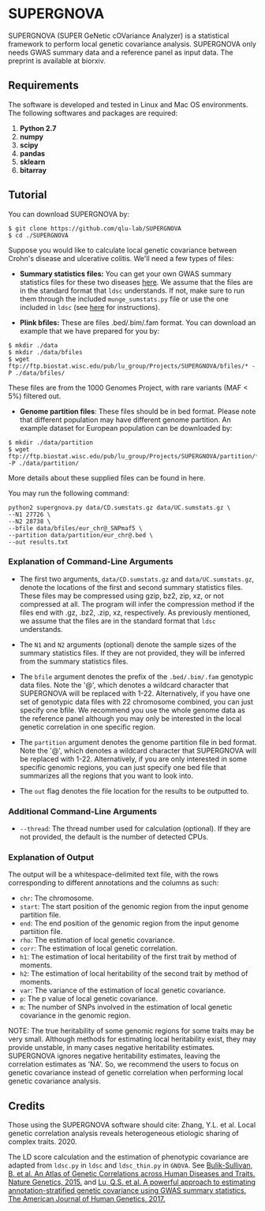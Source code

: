 # SUPERGNOVA

SUPERGNOVA (SUPER GeNetic cOVariance Analyzer) is a statistical framework to perform local genetic covariance analysis. SUPERGNOVA only needs GWAS summary data and a reference panel as input data. The preprint is available at biorxiv.

## Requirements

The software is developed and tested in Linux and Mac OS environments. The following softwares and packages are required:

1. **Python 2.7**
2. **numpy**
3. **scipy**
4. **pandas**
5. **sklearn**
6. **bitarray**

## Tutorial

You can download SUPERGNOVA by:

```
$ git clone https://github.com/qlu-lab/SUPERGNOVA
$ cd ./SUPERGNOVA
```

Suppose you would like to calculate local genetic covariance between  Crohn's disease and ulcerative colitis. We'll need a few types of files:

- **Summary statistics files:** You can get your own GWAS summary statistics files for these two diseases [here](https://www.ibdgenetics.org). We assume that the files are in the standard format that ``ldsc`` understands. If not, make sure to run them through the included ``munge_sumstats.py`` file or use the one included in ``ldsc`` (see [here](https://github.com/bulik/ldsc/wiki/Heritability-and-Genetic-Correlation#reformatting-summary-statistics) for instructions).

- **Plink bfiles:** These are files .bed/.bim/.fam format. You can download an example that we have prepared for you by:
```
$ mkdir ./data
$ mkdir ./data/bfiles
$ wget ftp://ftp.biostat.wisc.edu/pub/lu_group/Projects/SUPERGNOVA/bfiles/* -P ./data/bfiles/
``` 
These files are from the 1000 Genomes Project, with rare variants (MAF < 5\%) filtered out.

- **Genome partition files**: These files should be in bed format. Please note that different population may have different genome partition. An example dataset for European population can be downloaded by:
```
$ mkdir ./data/partition
$ wget ftp://ftp.biostat.wisc.edu/pub/lu_group/Projects/SUPERGNOVA/partition/* -P ./data/partition/
```

More details about these supplied files can be found in here.

You may run the following command:

```
python2 supergnova.py data/CD.sumstats.gz data/UC.sumstats.gz \
--N1 27726 \
--N2 28738 \
--bfile data/bfiles/eur_chr@_SNPmaf5 \
--partition data/partition/eur_chr@.bed \
--out results.txt
```
### Explanation of Command-Line Arguments

- The first two arguments, `data/CD.sumstats.gz` and `data/UC.sumstats.gz`, denote the locations of the first and second summary statistics files. These files may be compressed using gzip, bz2, zip, xz, or not compressed at all. The program will infer the compression method if the files end with .gz, .bz2, .zip, xz, respectively. As previously mentioned, we assume that the files are in the standard format that `ldsc` understands.

- The `N1` and `N2` arguments (optional) denote the sample sizes of the summary statistics files. If they are not provided, they will be inferred from the summary statistics files.

- The `bfile` argument denotes the prefix of the `.bed/.bim/.fam` genotypic data files. Note the '@', which denotes a wildcard character that SUPERGNOVA will be replaced with 1-22. Alternatively, if you have one set of genotypic data files with 22 chromosome combined, you can just specify one bfile. We recommend you use the whole genome data as the reference panel although you may only be interested in the local genetic correlation in one specific region. 

- The `partition` argument denotes the genome partition file in bed format. Note the '@', which denotes a wildcard character that SUPERGNOVA will be replaced with 1-22. Alternatively, if you are only interested in some specific genomic regions, you can just specify one bed file that summarizes all the regions that you want to look into.

- The `out` flag denotes the file location for the results to be outputted to.

### Additional Command-Line Arguments

- `--thread`: The thread number used for calculation (optional). If they are not provided, the default is the number of detected CPUs.

### Explanation of Output
The output will be a whitespace-delimited text file, with the rows corresponding to different annotations and the columns as such:

- `chr`: The chromosome.
- `start`: The start position of the genomic region from the input genome partition file.
- `end`: The end position of the genomic region from the input genome partiition file.
- `rho`: The estimation of local genetic covariance.
- `corr`: The estimation of local genetic correlation.
- `h1`: The estimation of local heritability of the first trait by method of moments.
- `h2`: The estimation of local heritability of the second trait by method of moments.
- `var`: The variance of the estimation of local genetic covariance.
- `p`: The p value of local genetic covariance.
- `m`: The number of SNPs involved in the estimation of local genetic covariance in the genomic region.

NOTE: The true heritability of some genomic regions for some traits may be very small. Although methods for estimating local heritability exist, they may provide unstable, in many cases negative heritability estimates. SUPERGNOVA ignores negative heritability estimates, leaving the correlation estimates as 'NA'. So, we recommend the users to focus on genetic covariance instead of genetic correlation when performing local genetic covariance analysis.


## Credits

Those using the SUPERGNOVA software should cite: Zhang, Y.L. et al. Local genetic correlation analysis reveals heterogeneous etiologic sharing of complex traits. 2020.

The LD score calculation  and the estimation of phenotypic covariance are adapted from `ldsc.py` in  `ldsc` and `ldsc_thin.py` in `GNOVA`. See [Bulik-Sullivan, B. et al. An Atlas of Genetic Correlations across Human Diseases and Traits. Nature Genetics, 2015.](https://www.nature.com/articles/ng.3406) and [Lu, Q.S. et al. A powerful approach to estimating annotation-stratified genetic covariance using GWAS summary statistics. The American Journal of Human Genetics, 2017.](https://www.cell.com/ajhg/fulltext/S0002-9297(17)30453-6)

